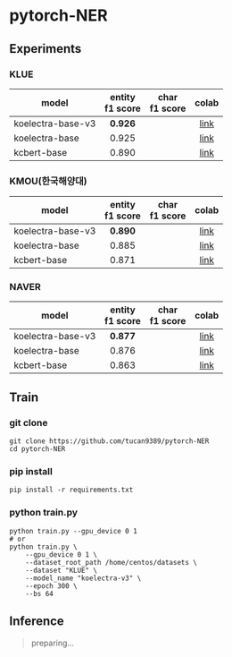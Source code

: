 # pytorch-NER

## Experiments

### KLUE

model | entity<br>f1 score | char<br>f1 score | colab
-- | :--: | :--: | :--:
koelectra-base-v3 | **0.926** |  | [link](https://colab.research.google.com/drive/1dCsFmOeUZAR7DY6jJNITyG8AeP9RTzdM?usp=sharing)
koelectra-base | 0.925 |  | [link](https://colab.research.google.com/drive/1aKCaI_c_Mg8f0DK4cgOIVEsTRO_0avEp?usp=sharing)
kcbert-base | 0.890 |  | [link](https://colab.research.google.com/drive/1uJxX6pRsi9O13J7agSrf6bpTIfxLOJg1?usp=sharing)

### KMOU(한국해양대)

model | entity<br>f1 score | char<br>f1 score | colab
-- | :--: | :--: | :--:
koelectra-base-v3 | **0.890** |  | [link](https://colab.research.google.com/drive/1e_35D_WigNDu48mO1MjkRjpb-jCgouxt?usp=sharing)
koelectra-base | 0.885 |  | [link](https://colab.research.google.com/drive/10B0HdxH0HnLz9UidRlztp0CTvN3EtEXc?usp=sharing)
kcbert-base | 0.871 |  | [link](https://colab.research.google.com/drive/1Dg08ZjLu4T1LjwCoAnc0XW-eU2olTPz-?usp=sharing)

### NAVER

model | entity<br>f1 score | char<br>f1 score | colab
-- | :--: | :--: | :--:
koelectra-base-v3 | **0.877** |  | [link](https://colab.research.google.com/drive/1LuiGHDkJnpWyOkN7FUqzCNXWi9fpYvH8?usp=sharing)
koelectra-base | 0.876 |  | [link](https://colab.research.google.com/drive/1wL5al6DPTbP3IceX1I993v-1G3Q8kJwE?usp=sharing)
kcbert-base | 0.863 |  | [link](https://colab.research.google.com/drive/19B4HneG4BUJK_Nac6PAt6SfLB4Q-tzXs?usp=sharing)

## Train

### git clone

```shell
git clone https://github.com/tucan9389/pytorch-NER
cd pytorch-NER
```

### pip install

```shell
pip install -r requirements.txt
```

### python train.py

```shell
python train.py --gpu_device 0 1
# or
python train.py \
    --gpu_device 0 1 \
    --dataset_root_path /home/centos/datasets \
    --dataset "KLUE" \
    --model_name "koelectra-v3" \
    --epoch 300 \
    --bs 64
```

## Inference

> preparing...
